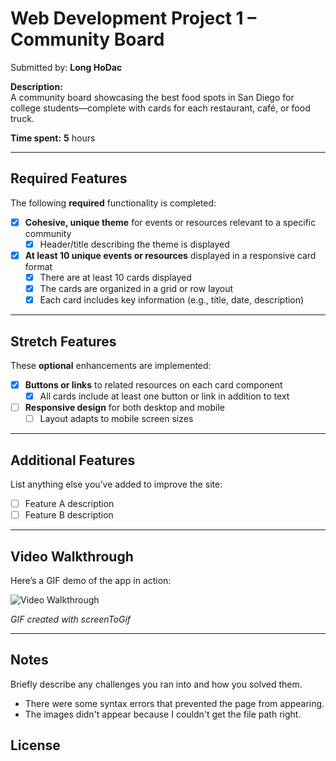 # Web Development Project 1 – Community Board

Submitted by: **Long HoDac**

**Description:**  
A community board showcasing the best food spots in San Diego for college students—complete with cards for each restaurant, café, or food truck.

**Time spent:** **5** hours

---

## Required Features

The following **required** functionality is completed:

- [x] **Cohesive, unique theme** for events or resources relevant to a specific community  
  - [x] Header/title describing the theme is displayed
- [x] **At least 10 unique events or resources** displayed in a responsive card format  
  - [x] There are at least 10 cards displayed  
  - [x] The cards are organized in a grid or row layout  
  - [x] Each card includes key information (e.g., title, date, description)

---

## Stretch Features

These **optional** enhancements are implemented:

- [x] **Buttons or links** to related resources on each card component  
  - [x] All cards include at least one button or link in addition to text  
- [ ] **Responsive design** for both desktop and mobile  
  - [ ] Layout adapts to mobile screen sizes

---

## Additional Features

List anything else you’ve added to improve the site:

- [ ] Feature A description  
- [ ] Feature B description  

---

## Video Walkthrough

Here’s a GIF demo of the app in action:

<img src="https://media2.giphy.com/media/v1.Y2lkPTc5MGI3NjExdTFtOTZzbXN5ajR0dzYzaTc4Nm84M3NxcG8xazlpZDljZzVjMnZxbiZlcD12MV9pbnRlcm5hbF9naWZfYnlfaWQmY3Q9Zw/qXKOe8eIXTiFsIVj7C/giphy.gif" alt="Video Walkthrough" />

*GIF created with screenToGif*

---

## Notes

Briefly describe any challenges you ran into and how you solved them.

- There were some syntax errors that prevented the page from appearing.
- The images didn't appear because I couldn't get the file path right.

## License

